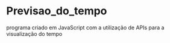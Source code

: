 # Previsao_do_tempo
programa criado em JavaScript com a utilização de APIs para a visualização do tempo
